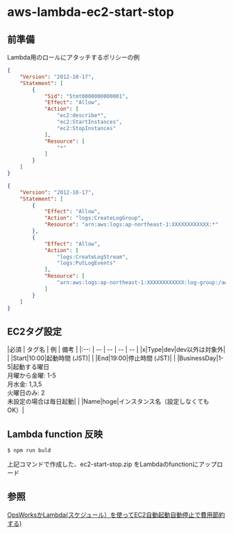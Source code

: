 # aws-lambda-ec2-start-stop

## 前準備

Lambda用のロールにアタッチするポリシーの例

```json
{
    "Version": "2012-10-17",
    "Statement": [
        {
            "Sid": "Stmt0000000000001",
            "Effect": "Allow",
            "Action": [
                "ec2:describe*",
                "ec2:StartInstances",
                "ec2:StopInstances"
            ],
            "Resource": [
                "*"
            ]
        }
    ]
}
```

```json
{
    "Version": "2012-10-17",
    "Statement": [
        {
            "Effect": "Allow",
            "Action": "logs:CreateLogGroup",
            "Resource": "arn:aws:logs:ap-northeast-1:XXXXXXXXXXXX:*"
        },
        {
            "Effect": "Allow",
            "Action": [
                "logs:CreateLogStream",
                "logs:PutLogEvents"
            ],
            "Resource": [
                "arn:aws:logs:ap-northeast-1:XXXXXXXXXXXX:log-group:/aws/lambda/ec2-start-stop:*"
            ]
        }
    ]
}
```

## EC2タグ設定

|必須 | タグ名 | 例  | 備考 | 
|:--: | -- | -- | -- | -- |
|x|Type|dev|dev以外は対象外|
|  |Start|10:00|起動時間 (JST)|
|  |End|19:00|停止時間 (JST)|
|  |BusinessDay|1-5|起動する曜日<br>月曜から金曜: 1-5<br>月水金: 1,3,5<br>火曜日のみ: 2<br>未設定の場合は毎日起動|
|  |Name|hoge|インスタンス名（設定しなくてもOK）|

## Lambda function 反映

```
$ npm run buld
```

上記コマンドで作成した、ec2-start-stop.zip をLambdaのfunctionにアップロード


## 参照

[OpsWorksかLambda(スケジュール）を使ってEC2自動起動自動停止で費用節約する)](http://qiita.com/toshihirock/items/83c15c35562bed170fe4)

